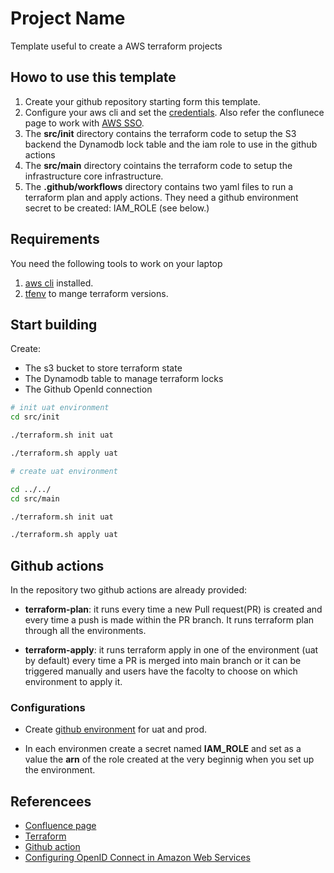 # Project Name
Template useful to create a AWS terraform projects


## Howo to use this template

1. Create your github repository starting form this template.
2. Configure your aws cli and set the [credentials](https://docs.aws.amazon.com/cli/latest/userguide/cli-configure-files.html). Also refer the conflunece page to work with [AWS SSO](https://pagopa.atlassian.net/wiki/spaces/DEVOPS/pages/466846955/AWS+-+Users+groups+and+roles#SSO-with-GSuite).
3. The __src/init__ directory contains the terraform code to setup the S3 backend the Dynamodb lock table and the iam role to use in the github actions
4. The __src/main__ directory cointains the terraform code to setup the infrastructure core infrastructure.
5. The __.github/workflows__ directory contains two yaml files to run a terraform plan and apply actions. They need a github environment secret to be created: IAM_ROLE (see below.)

## Requirements

You need the following tools to work on your laptop 

1. [aws cli](https://docs.aws.amazon.com/cli/latest/userguide/getting-started-install.html) installed.
2. [tfenv](https://github.com/tfutils/tfenv) to mange terraform versions.

## Start building

Create:

* The s3 bucket to store terraform state
* The Dynamodb table to manage terraform locks
* The Github OpenId connection

```bash
# init uat environment
cd src/init

./terraform.sh init uat

./terraform.sh apply uat

# create uat environment

cd ../../
cd src/main

./terraform.sh init uat

./terraform.sh apply uat
```

## Github actions

In the repository two github actions are already provided:

* **terraform-plan**: it runs every time a new Pull request(PR) is created and every time a push is made within the PR branch. It runs terraform plan through all the environments.

* **terraform-apply**: it runs terraform apply in one of the environment (uat by default) every time a PR is merged into main branch or it can be triggered manually and users have the facolty to choose on which environment to apply it.

### Configurations

* Create [github environment](https://docs.github.com/en/actions/deployment/targeting-different-environments/using-environments-for-deployment) for uat and prod.

* In each environmen create a secret named **IAM_ROLE** and set as a value the **arn** of the role created at the very beginnig when you set up the environment. 


## Referencees

* [Confluence page](https://pagopa.atlassian.net/wiki/spaces/DEVOPS/pages/467894592/AWS+Setup+new+project)
* [Terraform](https://terraform.io/)
* [Github action](https://docs.github.com/en/actions)
* [Configuring OpenID Connect in Amazon Web Services](https://docs.github.com/en/actions/deployment/security-hardening-your-deployments/configuring-openid-connect-in-amazon-web-services)